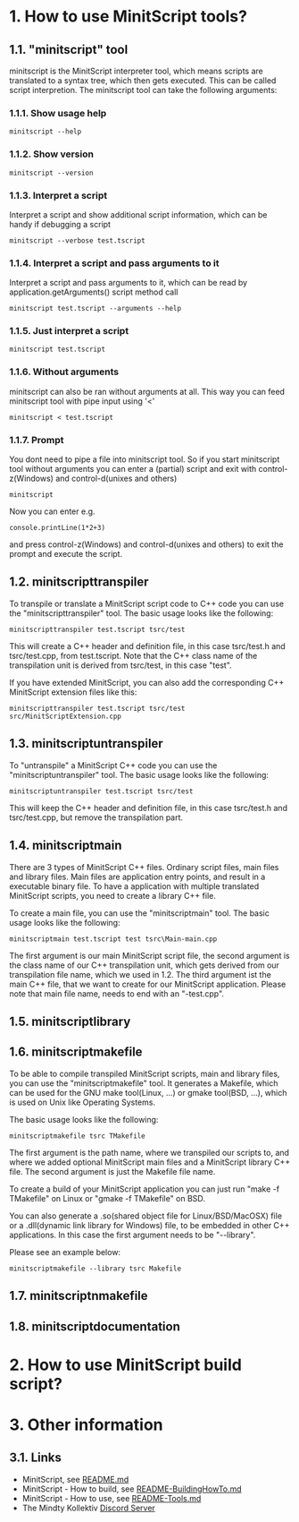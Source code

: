 # 1. How to use MinitScript tools?

## 1.1. "minitscript" tool

minitscript is the MinitScript interpreter tool, which means scripts are translated to a syntax tree, which then gets executed. This can be called script interpretion.
The minitscript tool can take the following arguments:

### 1.1.1. Show usage help

```
minitscript --help
```  

### 1.1.2. Show version

```
minitscript --version
```  

### 1.1.3. Interpret a script 

Interpret a script and show additional script information, which can be handy if debugging a script

```
minitscript --verbose test.tscript
```  

### 1.1.4. Interpret a script and pass arguments to it 

Interpret a script and pass arguments to it, which can be read by application.getArguments() script method call

```
minitscript test.tscript --arguments --help
```  

### 1.1.5. Just interpret a script

```
minitscript test.tscript
```  

### 1.1.6. Without arguments 

minitscript can also be ran without arguments at all. This way you can feed minitscript tool with pipe input using '<'

```
minitscript < test.tscript
```  

### 1.1.7. Prompt 

You dont need to pipe a file into minitscript tool. So if you start minitscript tool without arguments you can enter a (partial) script and exit with 
control-z(Windows) and control-d(unixes and others) 

```
minitscript
```

Now you can enter e.g.

	console.printLine(1*2+3)
	
and press control-z(Windows) and control-d(unixes and others) to exit the prompt and execute the script.

## 1.2. minitscripttranspiler

To transpile or translate a MinitScript script code to C++ code you can use the "minitscripttranspiler" tool.
The basic usage looks like the following:

```
minitscripttranspiler test.tscript tsrc/test
```

This will create a C++ header and definition file, in this case tsrc/test.h and tsrc/test.cpp, from test.tscript.
Note that the C++ class name of the transpilation unit is derived from tsrc/test, in this case "test".

If you have extended MinitScript, you can also add the corresponding C++ MinitScript extension files like this:

```
minitscripttranspiler test.tscript tsrc/test src/MinitScriptExtension.cpp
```

## 1.3. minitscriptuntranspiler

To "untranspile" a MinitScript C++ code you can use the "minitscriptuntranspiler" tool.
The basic usage looks like the following:

```
minitscriptuntranspiler test.tscript tsrc/test
```

This will keep the C++ header and definition file, in this case tsrc/test.h and tsrc/test.cpp, but remove the
transpilation part.

## 1.4. minitscriptmain

There are 3 types of MinitScript C++ files. Ordinary script files, main files and library files.
Main files are application entry points, and result in a executable binary file.
To have a application with multiple translated MinitScript scripts, you need to create a library C++ file.

To create a main file, you can use the "minitscriptmain" tool.
The basic usage looks like the following:

```
minitscriptmain test.tscript test tsrc\Main-main.cpp
```

The first argument is our main MinitScript script file, the second argument is the class name of our C++ transpilation unit, 
which gets derived from our transpilation file name, which we used in 1.2. 
The third argument ist the main C++ file, that we want to create for our MinitScript application.
Please note that main file name, needs to end with an "-test.cpp".
 
## 1.5. minitscriptlibrary
## 1.6. minitscriptmakefile

To be able to compile transpiled MinitScript scripts, main and library files, you can use the "minitscriptmakefile" tool.
It generates a Makefile, which can be used for the GNU make tool(Linux, ...) or gmake tool(BSD, ...), which is used on Unix like Operating Systems. 

The basic usage looks like the following:

```
minitscriptmakefile tsrc TMakefile
```

The first argument is the path name, where we transpiled our scripts to, and where we added optional MinitScript main files and a MinitScript library C++ file.
The second argument is just the Makefile file name.

To create a build of your MinitScript application you can just run "make -f TMakefile" on Linux or "gmake -f TMakefile" on BSD. 

You can also generate a .so(shared object file for Linux/BSD/MacOSX) file or a .dll(dynamic link library for Windows) file, to be embedded in other C++ applications.
In this case the first argument needs to be "--library". 

Please see an example below:

```
minitscriptmakefile --library tsrc Makefile
```

## 1.7. minitscriptnmakefile
## 1.8. minitscriptdocumentation

# 2. How to use MinitScript build script?

# 3. Other information

## 3.1. Links

- MinitScript, see [README.md](./README.md)
- MinitScript - How to build, see [README-BuildingHowTo.md](./README-BuildingHowTo.md)
- MinitScript - How to use, see [README-Tools.md](./README-Tools.md)
- The Mindty Kollektiv [Discord Server](https://discord.gg/Na4ACaFD)
